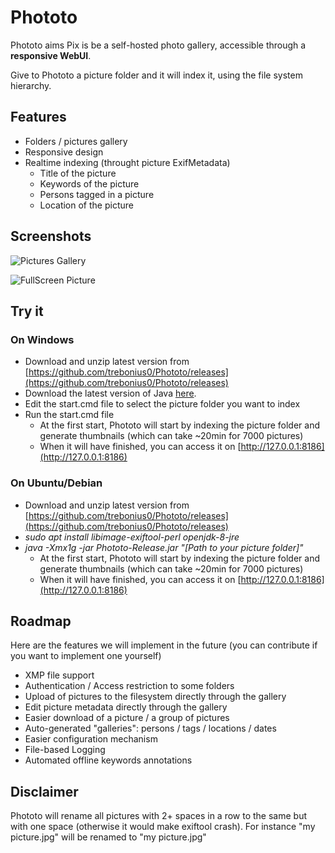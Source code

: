 # Phototo

Phototo aims Pix is be a self-hosted photo gallery, accessible through a **responsive WebUI**. 

Give to Phototo a picture folder and it will index it, using the file system hierarchy. 

## Features
* Folders / pictures gallery
* Responsive design
* Realtime indexing (throught picture ExifMetadata) 
  * Title of the picture
  * Keywords of the picture
  * Persons tagged in a picture
  * Location of the picture

## Screenshots
![Pictures Gallery](https://i.imgur.com/U59HnpX.png)

![FullScreen Picture](https://i.imgur.com/nKBk6im.png)

## Try it
### On Windows
* Download and unzip latest version from [https://github.com/trebonius0/Phototo/releases](https://github.com/trebonius0/Phototo/releases)
* Download the latest version of Java [here](https://www.java.com/fr/download/).
* Edit the start.cmd file to select the picture folder you want to index 
* Run the start.cmd file
  * At the first start, Phototo will start by indexing the picture folder and generate thumbnails (which can take ~20min for 7000 pictures)
  * When it will have finished, you can access it on [http://127.0.0.1:8186](http://127.0.0.1:8186)

### On Ubuntu/Debian
* Download and unzip latest version from [https://github.com/trebonius0/Phototo/releases](https://github.com/trebonius0/Phototo/releases)
* *sudo apt install libimage-exiftool-perl openjdk-8-jre*
* *java -Xmx1g -jar Phototo-Release.jar "[Path to your picture folder]"*
  * At the first start, Phototo will start by indexing the picture folder and generate thumbnails (which can take ~20min for 7000 pictures)
  * When it will have finished, you can access it on [http://127.0.0.1:8186](http://127.0.0.1:8186)

## Roadmap
Here are the features we will implement in the future (you can contribute if you want to implement one yourself)
- XMP file support
- Authentication / Access restriction to some folders
- Upload of pictures to the filesystem directly through the gallery
- Edit picture metadata directly through the gallery
- Easier download of a picture / a group of pictures
- Auto-generated "galleries": persons / tags / locations / dates
- Easier configuration mechanism
- File-based Logging
- Automated offline keywords annotations

## Disclaimer
Phototo will rename all pictures with 2+ spaces in a row to the same but with one space (otherwise it would make exiftool crash). For instance "my  picture.jpg" will be renamed to "my picture.jpg"